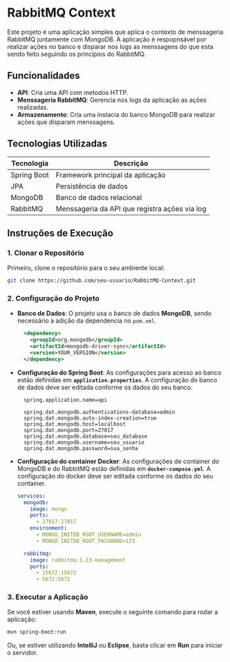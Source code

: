 
# RabbitMQ Context

Este projeto é uma aplicação simples que aplica o contexto de menssageria RabbitMQ juntamente com MongoDB. A aplicação é respopnsável por realizar ações no banco e disparar nos logs as menssagens do que esta sendo feito seguindo os princípios do RabbitMQ.

## Funcionalidades

- **API**: Cria uma API com metodos HTTP.
- **Menssageria RabbitMQ**: Gerencia nos logs da aplicação as ações realizadas.
- **Armazenamento**: Cria uma instacia do banco MongoDB para realizar ações que disparam menssagens.

## Tecnologias Utilizadas

| Tecnologia       | Descrição                                     |
|------------------|-----------------------------------------------|
| Spring Boot      | Framework principal da aplicação              |
| JPA              | Persistência de dados                         |
| MongoDB          | Banco de dados relacional                     |
| RabbitMQ         | Menssageria da API que registra ações via log |

## Instruções de Execução

### 1. **Clonar o Repositório**
Primeiro, clone o repositório para o seu ambiente local:
   ```bash
   git clone https://github.com/seu-usuario/RabbitMQ-Context.git
   ```

### 2. **Configuração do Projeto**
- **Banco de Dados**: O projeto usa o banco de dados **MongoDB**, sendo necessário a adição da dependencia no `pom.xml`.
  ```xml
    <dependency>
      <groupId>org.mongodb</groupId>
      <artifactId>mongodb-driver-sync</artifactId>
      <version>YOUR_VERSION</version>
    </dependency>
   ```

- **Configuração do Spring Boot**: As configurações para acesso ao banco estão definidas em **`application.properties`**. A configuração do banco de dados deve ser editada conforme os dados do seu banco.
  ```properties
    spring.application.name=api
  
    spring.dat.mongodb.authentications-database=admin
    spring.dat.mongodb.auto-index-creation=true
    spring.dat.mongodb.host=localhost
    spring.dat.mongodb.port=27017
    spring.dat.mongodb.database=seu_database
    spring.dat.mongodb.username=seu_usuario
    spring.dat.mongodb.password=sua_senha
  ```

- **Configuração do container Docker**: As configurações de container do MongoDB e do RabbitMQ estão definidas em **`docker-compose.yml`**. A configuração do docker deve ser editada conforme os dados do seu container.
  ```yml
  services:
    mongodb:
      image: mongo
      ports:
        - 27017:27017
      environment:
        - MONGO_INITDB_ROOT_USERNAME=admin
        - MONGO_INITDB_ROOT_PASSWORD=123

    rabbitmq:
      image: rabbitmq:3.13-management
      ports:
        - 15672:15672
        - 5672:5672

  ```

### 3. **Executar a Aplicação**
Se você estiver usando **Maven**, execute o seguinte comando para rodar a aplicação:
   ```bash
   mvn spring-boot:run
   ```

Ou, se estiver utilizando **IntelliJ** ou **Eclipse**, basta clicar em **Run** para iniciar o servidor.
